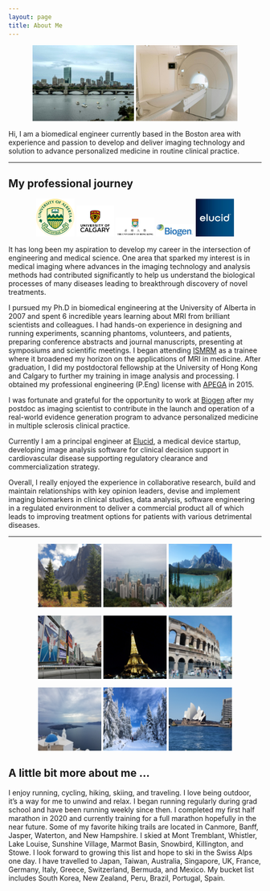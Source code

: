 ```yaml
---
layout: page
title: About Me
---
```


<p align="middle">
<img src="/assets/img/Boston_resized.jpg" alt="Boston" style="width:40%; height50%;">
<img src="/assets/img/MRI_scanner_resized.jpg" alt="MRI" style="width:40%; height:50%;">
</p>

Hi, I am a biomedical engineer currently based in the Boston area with experience and passion to develop and deliver imaging technology and solution to advance personalized medicine in routine clinical practice.

---
## **My professional journey**
<p align="middle">
<img src="/assets/img/SodiumMRI/UofA_logo.png" alt="ualberta" style="width:15%; height15%;">
<img src="/assets/img/DTI_rsfMRI/UC-vert-rgb.jpg" alt="ucalgary" style="width:15%; height15%;">
<img src="/assets/img/hku-logo.jpg" alt="hku" style="width:15%; height15%;">
<img src="/assets/img/MSPATHS/biogenlogo.jpeg" alt="biogen" style="width:15%; height15%;">
<img src="/assets/img/Elucid/Elucid_logo.jpg" alt="elucid" style="width:15%; height15%;">
</p>

It has long been my aspiration to develop my career in the intersection of engineering and medical science. One area that sparked my interest is in medical imaging where advances in the imaging technology and analysis methods had contributed significantly to help us understand the biological processes of many diseases leading to breakthrough discovery of novel treatments.

I pursued my Ph.D in biomedical engineering at the University of Alberta in 2007 and spent 6 incredible years learning about MRI from brilliant scientists and colleagues. I had hands-on experience in designing and running experiments, scanning phantoms, volunteers, and patients, preparing conference abstracts and journal manuscripts, presenting at symposiums and scientific meetings. I began attending [ISMRM](https://www.ismrm.org/) as a trainee where it broadened my horizon on the applications of MRI in medicine. After graduation, I did my postdoctoral fellowship at the University of Hong Kong and Calgary to further my training in image analysis and processing. I obtained my professional engineering (P.Eng) license with [APEGA](https://www.apega.ca/) in 2015.

I was fortunate and grateful for the opportunity to work at [Biogen](https://www.biogen.com) after my postdoc as imaging scientist to contribute in the launch and operation of a real-world evidence generation program to advance personalized medicine in multiple sclerosis clinical practice. 

Currently I am a principal engineer at [Elucid](https://www.elucid.com), a medical device startup, developing image analysis software for clinical decision support in cardiovascular disease supporting regulatory clearance and commercialization strategy.

Overall, I really enjoyed the experience in collaborative research, build and maintain relationships with key opinion leaders, devise and implement imaging biomarkers in clinical studies, data analysis, software engineering in a regulated environment to deliver a commercial product all of which leads to improving treatment options for patients with various detrimental diseases. 

---
<p align="middle">
<img src="/assets/img/leisure/Hiking_res.jpg" alt="Hiking" style="width:25%; height:25%;">
<img src="/assets/img/leisure/HongKong_res.jpg" alt="Hong Kong" style="width:25%; height:25%;">
<img src="/assets/img/leisure/national-park-res.jpg" alt="National Park" style="width:25%; height:25%;">
</p>
<p align="middle">
<img src="/assets/img/leisure/Osaka_res.jpg" alt="Osaka" style="width:25%; height:25%;">
<img src="/assets/img/leisure/Paris_res.jpg" alt="Paris" style="width:25%; height:25%;">
<img src="/assets/img/leisure/Rome_res.jpg" alt="Rome" style="width:25%; height:25%;">
</p>
<p align="middle">
<img src="/assets/img/leisure/Santorini_res.jpg" alt="Santorini" style="width:25%; height:25%;">
<img src="/assets/img/leisure/skiing-res.jpg" alt="skiing" style="width:25%; height:25%;">
<img src="/assets/img/leisure/Sydney_res.jpg" alt="Sydney" style="width:25%; height:25%;">
</p>

## **A little bit more about me ...**
I enjoy running, cycling, hiking, skiing, and traveling. I love being outdoor, it’s a way for me to unwind and relax. I began running regularly during grad school and have been running weekly since then. I completed my first half marathon in 2020 and currently training for a full marathon hopefully in the near future. Some of my favorite hiking trails are located in Canmore, Banff, Jasper, Waterton, and New Hampshire. I skied at Mont Tremblant, Whistler, Lake Louise, Sunshine Village, Marmot Basin, Snowbird, Killington, and Stowe. I look forward to growing this list and hope to ski in the Swiss Alps one day. I have travelled to Japan, Taiwan, Australia, Singapore, UK, France, Germany, Italy, Greece, Switzerland, Bermuda, and Mexico. My bucket list includes South Korea, New Zealand, Peru, Brazil, Portugal, Spain.